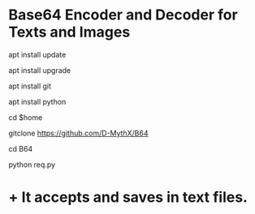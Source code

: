 # Base64 Encoder and Decoder for Texts and Images

 apt install update

 apt install upgrade

 apt install git

 apt install python

 cd $home

 gitclone https://github.com/D-MythX/B64

 cd B64

 python req.py

# + It accepts and saves in text files.
